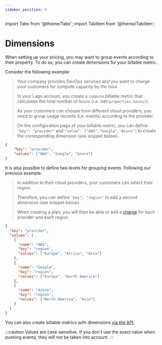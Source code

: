 ```yaml
---
sidebar_position: 4
---
```


import Tabs from '@theme/Tabs';
import TabItem from '@theme/TabItem';

# Dimensions
When setting up your pricing, you may want to group events according to their property. To do so, you can create dimensions for your billable metric.

Consider the following example:

>Your company provides DevOps services and you want to charge your customers for compute capacity by the hour.
>
>In your Lago account, you create a `compute` billable metric that calculates the total number of hours (i.e. `SUM(properties.hours)`).
>
>As your customers can choose from different cloud providers, you need to group usage records (i.e. events) according to the provider.
>
>On the configuration page of your billable metric, you can define `"key": "provider"` and `"value": ["AWS","Google","Azure"]` to create the corresponding dimension (see snippet below).

```json title="Billable metric with one dimension"
{
    "key": "provider",
    "values": ["AWS", "Google", "Azure"]
}
```

It is also possible to define two levels for grouping events. Following our previous example:

>In addition to their cloud providers, your customers can select their region.
>
>Therefore, you can define `"key": "region"` to add a second dimension (see snippet below).
>
>When creating a plan, you will then be able to add a [charge](../plans/charges) for each provider and each region.

```json title="Billable metric with two dimensions"
{
  "key": "provider",
  "values": [
    {
      "name": "AWS",
      "key": "region",
      "values": ["Europe", "Africa", "Asia"]
    },
    {
      "name": "Google",
      "key": "region",
      "values": ["Europe", "North America"]
    },
    {
      "name": "Azure",
      "key": "region",
      "values": ["North America", "Asia"]
    }
  ]
}
```

You can also create billable metrics with dimensions [via the API](../../api/billable_metrics/create-billable-metric).

:::caution
Values are case-sensitive. If you don't use the exact value when pushing events, they will not be taken into account.
:::